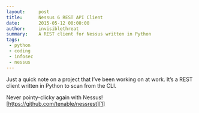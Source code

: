 ```yaml
---
layout:     post
title:      Nessus 6 REST API Client
date:       2015-05-12 00:00:00
author:     invisiblethreat
summary:    A REST client for Nessus written in Python
tags:
 - python
 - coding
 - infosec
 - nessus
---
```

Just a quick note on a project that I’ve been working on at work. It’s a REST
client written in Python to scan from the CLI.

Never pointy-clicky again with Nessus! [https://github.com/tenable/nessrest][1]

[1]: https://github.com/tenable/nessrest

